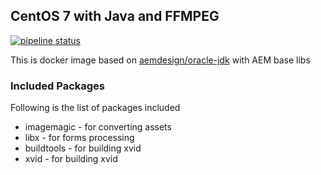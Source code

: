 ## CentOS 7 with Java and FFMPEG

[![pipeline status](https://gitlab.com/aem.design/java-ffmped/badges/master/pipeline.svg)](https://gitlab.com/aem.design/java-ffmpeg/commits/master)

This is docker image based on [aemdesign/oracle-jdk](https://hub.docker.com/r/aemdesign/oracle-jdk/) with AEM base libs

### Included Packages

Following is the list of packages included

* imagemagic            - for converting assets
* libx                  - for forms processing
* buildtools            - for building xvid
* xvid            - for building xvid

